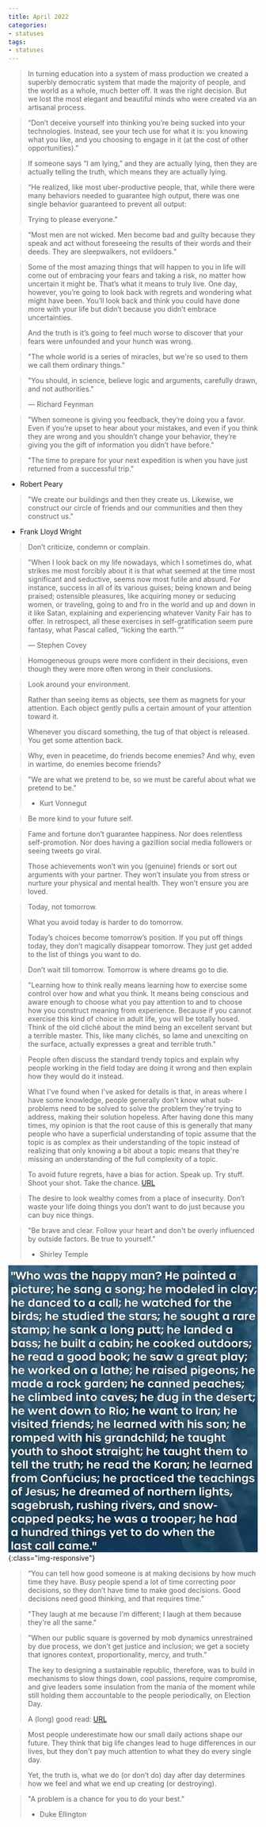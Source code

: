 ```yaml
---
title: April 2022
categories:
- statuses
tags:
- statuses
---
```




>In turning education into a system of mass production we created a superbly democratic system that made the majority of people, and the world as a whole, much better off. It was the right decision. But we lost the most elegant and beautiful minds who were created via an artisanal process.



>“Don’t deceive yourself into thinking you’re being sucked into your technologies. Instead, see your tech use for what it is: you knowing what you like, and you choosing to engage in it (at the cost of other opportunities).”


>If someone says “I am lying,” and they are actually lying, then they are actually telling the truth, which means they are actually lying.


>“He realized, like most uber-productive people, that, while there were many behaviors needed to guarantee high output, there was one single behavior guaranteed to prevent all output:
>
>Trying to please everyone."


>“Most men are not wicked. Men become bad and guilty because they speak and act without foreseeing the results of their words and their deeds. They are sleepwalkers, not evildoers.”


>Some of the most amazing things that will happen to you in life will come out of embracing your fears and taking a risk, no matter how uncertain it might be. That’s what it means to truly live. One day, however, you’re going to look back with regrets and wondering what might have been. You’ll look back and think you could have done more with your life but didn’t because you didn’t embrace uncertainties.
>
>And the truth is it’s going to feel much worse to discover that your fears were unfounded and your hunch was wrong.


>"The whole world is a series of miracles, but we're so used to them we call them ordinary things."


>"You should, in science, believe logic and arguments, carefully drawn, and not authorities."
>
>— Richard Feynman


>"When someone is giving you feedback, they’re doing you a favor. Even if you’re upset to hear about your mistakes, and even if you think they are wrong and you shouldn’t change your behavior, they’re giving you the gift of information you didn’t have before."


>"The time to prepare for your next expedition is when you have just returned from a successful trip."
- Robert Peary


>"We create our buildings and then they create us. Likewise, we construct our circle of friends and our communities and then they construct us."
- Frank Lloyd Wright


>Don’t criticize, condemn or complain.


>"When I look back on my life nowadays, which I sometimes do, what strikes me most forcibly about it is that what seemed at the time most significant and seductive, seems now most futile and absurd. For instance, success in all of its various guises; being known and being praised; ostensible pleasures, like acquiring money or seducing women, or traveling, going to and fro in the world and up and down in it like Satan, explaining and experiencing whatever Vanity Fair has to offer. In retrospect, all these exercises in self-gratification seem pure fantasy, what Pascal called, “licking the earth.”"
>
>— Stephen Covey


>Homogeneous groups were more confident in their decisions, even though they were more often wrong in their conclusions.


>Look around your environment.
>
>Rather than seeing items as objects, see them as magnets for your attention. Each object gently pulls a certain amount of your attention toward it.
>
>Whenever you discard something, the tug of that object is released. You get some attention back.


>Why, even in peacetime, do friends become enemies? And why, even in wartime, do enemies become friends?


>"We are what we pretend to be, so we must be careful about what we pretend to be."
>
> - Kurt Vonnegut


>Be more kind to your future self.


>Fame and fortune don’t guarantee happiness. Nor does relentless self-promotion. Nor does having a gazillion social media followers or seeing tweets go viral.
>
>Those achievements won’t win you (genuine) friends or sort out arguments with your partner. They won’t insulate you from stress or nurture your physical and mental health. They won’t ensure you are loved.


>Today, not tomorrow.
>
>What you avoid today is harder to do tomorrow.
>
>Today’s choices become tomorrow’s position. If you put off things today, they don’t magically disappear tomorrow. They just get added to the list of things you want to do.
>
>Don’t wait till tomorrow. Tomorrow is where dreams go to die.


>"Learning how to think really means learning how to exercise some control over how and what you think. It means being conscious and aware enough to choose what you pay attention to and to choose how you construct meaning from experience. Because if you cannot exercise this kind of choice in adult life, you will be totally hosed. Think of the old cliché about the mind being an excellent servant but a terrible master. This, like many clichés, so lame and unexciting on the surface, actually expresses a great and terrible truth."


>People often discuss the standard trendy topics and explain why people working in the field today are doing it wrong and then explain how they would do it instead. 
>
>What I've found when I've asked for details is that, in areas where I have some knowledge, people generally don't know what sub-problems need to be solved to solve the problem they're trying to address, making their solution hopeless. After having done this many times, my opinion is that the root cause of this is generally that many people who have a superficial understanding of topic assume that the topic is as complex as their understanding of the topic instead of realizing that only knowing a bit about a topic means that they're missing an understanding of the full complexity of a topic.


>To avoid future regrets, have a bias for action. Speak up. Try stuff. Shoot your shot. Take the chance. [URL](https://www.ted.com/talks/daniel_h_pink_4_kinds_of_regret_and_what_they_teach_you_about_yourself) 


>The desire to look wealthy comes from a place of insecurity. Don’t waste your life doing things you don’t want to do just because you can buy nice things.


>"Be brave and clear. Follow your heart and don't be overly influenced by outside factors. Be true to yourself."
>
> - Shirley Temple

![1](/assets/statuses/Apr2022/1.jpg){:class="img-responsive"}

>“You can tell how good someone is at making decisions by how much time they have. Busy people spend a lot of time correcting poor decisions, so they don’t have time to make good decisions. Good decisions need good thinking, and that requires time.”


>"They laugh at me because I'm different; I laugh at them because they're all the same."


>"When our public square is governed by mob dynamics unrestrained by due process, we don’t get justice and inclusion; we get a society that ignores context, proportionality, mercy, and truth.”
>
>The key to designing a sustainable republic, therefore, was to build in mechanisms to slow things down, cool passions, require compromise, and give leaders some insulation from the mania of the moment while still holding them accountable to the people periodically, on Election Day.
>
>A (long) good read: [URL](https://www.theatlantic.com/magazine/archive/2022/05/social-media-democracy-trust-babel/629369/)


>Most people underestimate how our small daily actions shape our future. They think that big life changes lead to huge differences in our lives, but they don't pay much attention to what they do every single day.
>
>Yet, the truth is, what we do (or don’t do) day after day determines how we feel and what we end up creating (or destroying).


>"A problem is a chance for you to do your best."
>
> - Duke Ellington





